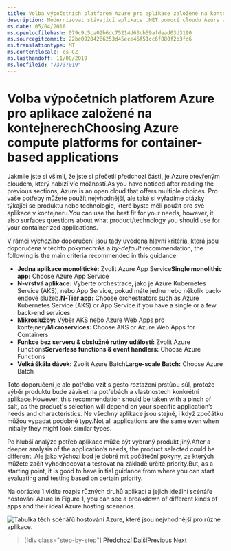 ```yaml
---
title: Volba výpočetních platforem Azure pro aplikace založené na kontejnerech
description: Modernizovat stávající aplikace .NET pomocí cloudu Azure a kontejnerů Windows | Výběr platforem Azure COMPUTE pro aplikace založené na kontejnerech
ms.date: 05/04/2018
ms.openlocfilehash: 079c9c5ca02b6dc75214d63cb59afdead03d3190
ms.sourcegitcommit: 22be09204266253d45ece46f51cc6f080f2b3fd6
ms.translationtype: MT
ms.contentlocale: cs-CZ
ms.lasthandoff: 11/08/2019
ms.locfileid: "73737019"
---
```

# <a name="choosing-azure-compute-platforms-for-container-based-applications"></a><span data-ttu-id="d6c9b-103">Volba výpočetních platforem Azure pro aplikace založené na kontejnerech</span><span class="sxs-lookup"><span data-stu-id="d6c9b-103">Choosing Azure compute platforms for container-based applications</span></span>

<span data-ttu-id="d6c9b-104">Jakmile jste si všimli, že jste si přečetli předchozí části, je Azure otevřeným cloudem, který nabízí víc možností.</span><span class="sxs-lookup"><span data-stu-id="d6c9b-104">As you have noticed after reading the previous sections, Azure is an open cloud that offers multiple choices.</span></span> <span data-ttu-id="d6c9b-105">Pro vaše potřeby můžete použít nejvhodnější, ale také si vyřadíme otázky týkající se produktu nebo technologie, které byste měli použít pro své aplikace v kontejneru.</span><span class="sxs-lookup"><span data-stu-id="d6c9b-105">You can use the best fit for your needs, however, it also surfaces questions about what product/technology you should use for your containerized applications.</span></span>

<span data-ttu-id="d6c9b-106">V rámci *výchozího* doporučení jsou tady uvedená hlavní kritéria, která jsou doporučena v těchto pokynech:</span><span class="sxs-lookup"><span data-stu-id="d6c9b-106">As a *by-default* recommendation, the following is the main criteria recommended in this guidance:</span></span>

- <span data-ttu-id="d6c9b-107">**Jedna aplikace monolitické:** Zvolit Azure App Service</span><span class="sxs-lookup"><span data-stu-id="d6c9b-107">**Single monolithic app:** Choose Azure App Service</span></span>
- <span data-ttu-id="d6c9b-108">**N-vrstvá aplikace:** Vyberte orchestrace, jako je Azure Kubernetes Service (AKS), nebo App Service, pokud máte jednu nebo několik back-endové služeb.</span><span class="sxs-lookup"><span data-stu-id="d6c9b-108">**N-Tier app:** Choose orchestrators such as Azure Kubernetes Service (AKS) or App Service if you have a single or a few back-end services</span></span>
- <span data-ttu-id="d6c9b-109">**Mikroslužby:** Výběr AKS nebo Azure Web Apps pro kontejnery</span><span class="sxs-lookup"><span data-stu-id="d6c9b-109">**Microservices:** Choose AKS or Azure Web Apps for Containers</span></span>
- <span data-ttu-id="d6c9b-110">**Funkce bez serveru & obslužné rutiny událostí:** Zvolit Azure Functions</span><span class="sxs-lookup"><span data-stu-id="d6c9b-110">**Serverless functions & event handlers:** Choose Azure Functions</span></span>
- <span data-ttu-id="d6c9b-111">**Velká škála dávek:** Zvolit Azure Batch</span><span class="sxs-lookup"><span data-stu-id="d6c9b-111">**Large-scale Batch:** Choose Azure Batch</span></span>

<span data-ttu-id="d6c9b-112">Toto doporučení je ale potřeba vzít s gesto roztažení prstůou sůl, protože výběr produktu bude záviset na potřebách a vlastnostech konkrétní aplikace.</span><span class="sxs-lookup"><span data-stu-id="d6c9b-112">However, this recommendation should be taken with a pinch of salt, as the product's selection will depend on your specific application’s needs and characteristics.</span></span> <span data-ttu-id="d6c9b-113">Ne všechny aplikace jsou stejné, i když zpočátku můžou vypadat podobné typy.</span><span class="sxs-lookup"><span data-stu-id="d6c9b-113">Not all applications are the same even when initially they might look similar types.</span></span>

<span data-ttu-id="d6c9b-114">Po hlubší analýze potřeb aplikace může být vybraný produkt jiný.</span><span class="sxs-lookup"><span data-stu-id="d6c9b-114">After a deeper analysis of the application’s needs, the product selected could be different.</span></span> <span data-ttu-id="d6c9b-115">Ale jako výchozí bod je dobré mít počáteční pokyny, ze kterých můžete začít vyhodnocovat a testovat na základě určité priority.</span><span class="sxs-lookup"><span data-stu-id="d6c9b-115">But, as a starting point, it is good to have initial guidance from where you can start evaluating and testing based on certain priority.</span></span>

<span data-ttu-id="d6c9b-116">Na obrázku 1 vidíte rozpis různých druhů aplikací a jejich ideální scénáře hostování Azure.</span><span class="sxs-lookup"><span data-stu-id="d6c9b-116">In Figure 1, you can see a breakdown of different kinds of apps and their ideal Azure hosting scenarios.</span></span>

![Tabulka těch scénářů hostování Azure, které jsou nejvhodnější pro různé aplikace.](./media/choosing-azure-compute-options-for-container-based-applications/azure-hosting-scenarios-for-apps.png)

> [!div class="step-by-step"]
> <span data-ttu-id="d6c9b-118">[Předchozí](when-to-deploy-windows-containers-to-azure-container-service-kubernetes.md)
> [Další](build-resilient-services-ready-for-the-cloud-embrace-transient-failures-in-the-cloud.md)</span><span class="sxs-lookup"><span data-stu-id="d6c9b-118">[Previous](when-to-deploy-windows-containers-to-azure-container-service-kubernetes.md)
[Next](build-resilient-services-ready-for-the-cloud-embrace-transient-failures-in-the-cloud.md)</span></span>
